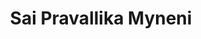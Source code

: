 ---
  layout: user
  title: Sai Pravallika Myneni
  image: pravallika.jpg
  city: N/A
  github: https://github.com/Pravallika-Myneni
  linkedin: https://www.linkedin.com/in/pravallika-myneni/
  twitter: N/A
---
